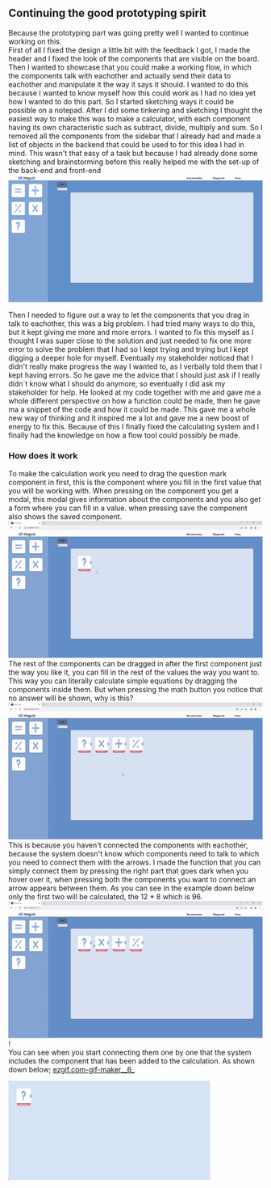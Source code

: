 ## Continuing the good prototyping spirit
Because the prototyping part was going pretty well I wanted to continue working on this. <br>
First of all I fixed the design a little bit with the feedback I got, I made the header and I fixed the look of the components that are visible on the board.<br> Then I wanted to showcase that you could make a working flow, in which the components talk with eachother and actually send their data to eachother and manipulate it the way it says it should. I wanted to do this because I wanted to know myself how this could work as I had no idea yet how I wanted to do this part. So I started sketching ways it could be possible on a notepad. After I did some tinkering and sketching I thought the easiest way to make this was to make a calculator, with each component having its own characteristic such as subtract, divide, multiply and sum. So I removed all the components from the sidebar that I already had and made a list of objects in the backend that could be used to for this idea I had in mind. This wasn't that easy of a task but because I had already done some sketching and brainstorming before this really helped me with the set-up of the back-end and front-end
![image](uploads/587669c9d0cb45b8c3d8080b975fd728/image.png)

Then I needed to figure out a way to let the components that you drag in talk to eachother, this was a big problem. I had tried many ways to do this, but it kept giving me more and more errors. I wanted to fix this myself as I thought I was super close to the solution and just needed to fix one more error to solve the problem that I had so I kept trying and trying but I kept digging a deeper hole for myself. Eventually my stakeholder noticed that I didn't really make progress the way I wanted to, as I verbally told them that I kept having errors. So he gave me the advice that I should just ask if I really didn´t know what I should do anymore, so eventually I did ask my stakeholder for help. He looked at my code together with me and gave me a whole different perspective on how a function could be made, then he gave ma a snippet of the code and how it could be made. This gave me a whole new way of thinking and it inspired me a lot and gave me a new boost of energy to fix this. Because of this I finally fixed the calculating system and I finally had the knowledge on how a flow tool could possibly be made. 

### How does it work
To make the calculation work you need to drag the question mark component in first, this is the component where you fill in the first value that you will be working with. When pressing on the component you get a modal, this modal gives information about the components and you also get a form where you can fill in a value. when pressing save the component also shows the saved component.
<br>
![ezgif.com-gif-maker__3_](uploads/47ff8711f68f3c11065bf91d42850b6d/ezgif.com-gif-maker__3_.gif)
<br>
The rest of the components can be dragged in after the first component just the way you like it, you can fill in the rest of the values the way you want to. This way you can literally calculate simple equations by dragging the components inside them. But when pressing the math button you notice that no answer will be shown, why is this?
![ezgif.com-gif-maker__4_](uploads/b91173e6cd7bef2c9a0319ec0e67a06c/ezgif.com-gif-maker__4_.gif)
<br>
This is because you haven't connected the components with eachother, because the system doesn't know which components need to talk to which you need to connect them with the arrows. I made the function that you can simply connect them by pressing the right part that goes dark when you hover over it, when pressing both the components you want to connect an arrow appears between them. As you can see in the example down below only the first two will be calculated, the 12 * 8 which is 96.
![ezgif.com-gif-maker__5_](uploads/0c6b75320d5f86569af6f83fa0fbb1bd/ezgif.com-gif-maker__5_.gif)!
<br>
You can see when you start connecting them one by one that the system includes the component that has been added to the calculation. As shown down below;
[ezgif.com-gif-maker__6_](uploads/4549b7191dfd5328dbedbb11afbef996/ezgif.com-gif-maker__6_.gif)

<img src="uploads/65c365420cef702748a7d21137f055c3/image.png"  width="400" height="auto">